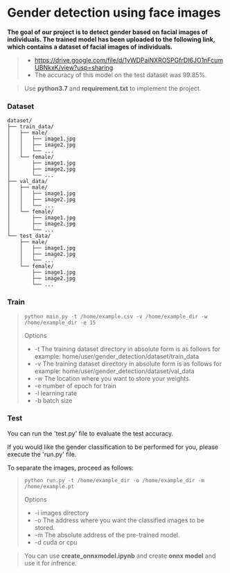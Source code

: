 # Gender detection using face images
**The goal of our project is to detect gender based on facial images of individuals.
The trained model has been uploaded to the following link, which contains a dataset of facial images of individuals.**
>* https://drive.google.com/file/d/1yWDPaiNXROSPGfrDI6JO1nFcumUBNkxK/view?usp=sharing
>* The accuracy of this model on the test dataset was 99.85%.

>Use **python3.7** and **requirement.txt** to implement the project.


### Dataset

```
dataset/
├── train_data/
│   ├── male/
│   │   ├── image1.jpg
│   │   ├── image2.jpg
│   │   └── ...
│   └── female/
│       ├── image1.jpg
│       ├── image2.jpg
│       └── ...
├── val_data/
│   ├── male/
│   │   ├── image1.jpg
│   │   ├── image2.jpg
│   │   └── ...
│   └── female/
│       ├── image1.jpg
│       ├── image2.jpg
│       └── ...
└── test_data/
    ├── male/
    │   ├── image1.jpg
    │   ├── image2.jpg
    │   └── ...
    └── female/
        ├── image1.jpg
        ├── image2.jpg
        └── ...

```

### Train

>`python main.py -t /home/example.csv -v /home/example_dir -w /home/example_dir -e 15`
>
> Options
> * -t The training dataset directory in absolute form is as follows for example: home/user/gender_detection/dataset/train_data
> * -v The training dataset directory in absolute form is as follows for example: home/user/gender_detection/dataset/val_data
> * -w The location where you want to store your weights.
> * -e number of epoch for train
> * -l learning rate
> * -b batch size

### Test
You can run the 'test.py' file to evaluate the test accuracy.

If you would like the gender classification to be performed for you, please execute the 'run.py' file.

To separate the images, proceed as follows:
>`python run.py -t /home/example_dir -o /home/example_dir -m /home/example.pt`
>
> Options
> * -i images directory
> * -o The address where you want the classified images to be stored.
> * -m The absolute address of the pre-trained model.
> * -d cuda or cpu

>You can use **create_onnxmodel.ipynb** and create **onnx model** and use it for infrence.
